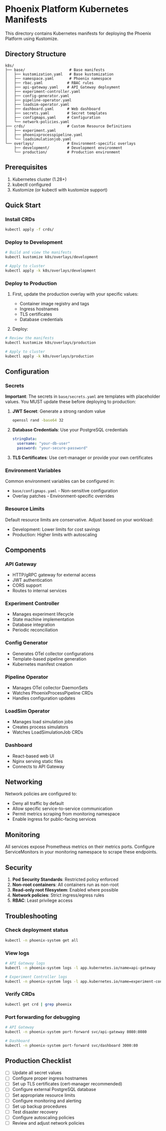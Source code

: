 # Phoenix Platform Kubernetes Manifests

This directory contains Kubernetes manifests for deploying the Phoenix Platform using Kustomize.

## Directory Structure

```
k8s/
├── base/                    # Base manifests
│   ├── kustomization.yaml   # Base kustomization
│   ├── namespace.yaml       # Phoenix namespace
│   ├── rbac.yaml           # RBAC rules
│   ├── api-gateway.yaml    # API Gateway deployment
│   ├── experiment-controller.yaml
│   ├── config-generator.yaml
│   ├── pipeline-operator.yaml
│   ├── loadsim-operator.yaml
│   ├── dashboard.yaml      # Web dashboard
│   ├── secrets.yaml        # Secret templates
│   ├── configmaps.yaml     # Configuration
│   └── network-policies.yaml
├── crds/                   # Custom Resource Definitions
│   ├── experiment.yaml
│   ├── phoenixprocesspipeline.yaml
│   └── loadsimulationjob.yaml
└── overlays/               # Environment-specific overlays
    ├── development/        # Development environment
    └── production/         # Production environment
```

## Prerequisites

1. Kubernetes cluster (1.28+)
2. kubectl configured
3. Kustomize (or kubectl with kustomize support)

## Quick Start

### Install CRDs

```bash
kubectl apply -f crds/
```

### Deploy to Development

```bash
# Build and view the manifests
kubectl kustomize k8s/overlays/development

# Apply to cluster
kubectl apply -k k8s/overlays/development
```

### Deploy to Production

1. First, update the production overlay with your specific values:
   - Container image registry and tags
   - Ingress hostnames
   - TLS certificates
   - Database credentials

2. Deploy:

```bash
# Review the manifests
kubectl kustomize k8s/overlays/production

# Apply to cluster
kubectl apply -k k8s/overlays/production
```

## Configuration

### Secrets

**Important**: The secrets in `base/secrets.yaml` are templates with placeholder values. You MUST update these before deploying to production:

1. **JWT Secret**: Generate a strong random value
   ```bash
   openssl rand -base64 32
   ```

2. **Database Credentials**: Use your PostgreSQL credentials
   ```yaml
   stringData:
     username: "your-db-user"
     password: "your-secure-password"
   ```

3. **TLS Certificates**: Use cert-manager or provide your own certificates

### Environment Variables

Common environment variables can be configured in:
- `base/configmaps.yaml` - Non-sensitive configuration
- Overlay patches - Environment-specific overrides

### Resource Limits

Default resource limits are conservative. Adjust based on your workload:
- Development: Lower limits for cost savings
- Production: Higher limits with autoscaling

## Components

### API Gateway
- HTTP/gRPC gateway for external access
- JWT authentication
- CORS support
- Routes to internal services

### Experiment Controller
- Manages experiment lifecycle
- State machine implementation
- Database integration
- Periodic reconciliation

### Config Generator
- Generates OTel collector configurations
- Template-based pipeline generation
- Kubernetes manifest creation

### Pipeline Operator
- Manages OTel collector DaemonSets
- Watches PhoenixProcessPipeline CRDs
- Handles configuration updates

### LoadSim Operator
- Manages load simulation jobs
- Creates process simulators
- Watches LoadSimulationJob CRDs

### Dashboard
- React-based web UI
- Nginx serving static files
- Connects to API Gateway

## Networking

Network policies are configured to:
- Deny all traffic by default
- Allow specific service-to-service communication
- Permit metrics scraping from monitoring namespace
- Enable ingress for public-facing services

## Monitoring

All services expose Prometheus metrics on their metrics ports. Configure ServiceMonitors in your monitoring namespace to scrape these endpoints.

## Security

1. **Pod Security Standards**: Restricted policy enforced
2. **Non-root containers**: All containers run as non-root
3. **Read-only root filesystem**: Enabled where possible
4. **Network policies**: Strict ingress/egress rules
5. **RBAC**: Least privilege access

## Troubleshooting

### Check deployment status
```bash
kubectl -n phoenix-system get all
```

### View logs
```bash
# API Gateway logs
kubectl -n phoenix-system logs -l app.kubernetes.io/name=api-gateway

# Experiment Controller logs
kubectl -n phoenix-system logs -l app.kubernetes.io/name=experiment-controller
```

### Verify CRDs
```bash
kubectl get crd | grep phoenix
```

### Port forwarding for debugging
```bash
# API Gateway
kubectl -n phoenix-system port-forward svc/api-gateway 8080:8080

# Dashboard
kubectl -n phoenix-system port-forward svc/dashboard 3000:80
```

## Production Checklist

- [ ] Update all secret values
- [ ] Configure proper ingress hostnames
- [ ] Set up TLS certificates (cert-manager recommended)
- [ ] Configure external PostgreSQL database
- [ ] Set appropriate resource limits
- [ ] Configure monitoring and alerting
- [ ] Set up backup procedures
- [ ] Test disaster recovery
- [ ] Configure autoscaling policies
- [ ] Review and adjust network policies